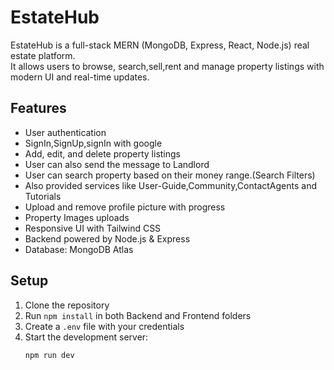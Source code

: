 # EstateHub

EstateHub is a full-stack MERN (MongoDB, Express, React, Node.js) real estate platform.  
It allows users to browse, search,sell,rent and manage property listings with modern UI and real-time updates.

## Features
- User authentication
- SignIn,SignUp,signIn with google
- Add, edit, and delete property listings
- User can also send the message to Landlord
- User can search property based on their money range.(Search Filters)
- Also provided services like  User-Guide,Community,ContactAgents and Tutorials
- Upload and remove profile picture with progress 
- Property Images uploads
- Responsive UI with Tailwind CSS
- Backend powered by Node.js & Express
- Database: MongoDB Atlas

## Setup
1. Clone the repository
2. Run `npm install` in both Backend and Frontend folders
3. Create a `.env` file with your credentials
4. Start the development server:
   ```bash
   npm run dev

